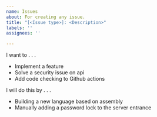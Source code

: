 ```yaml
---
name: Issues
about: For creating any issue.
title: "[<Issue type>]: <Description>"
labels: ''
assignees: ''

---
```


I want to . . .
- Implement a feature
- Solve a security issue on api
- Add code checking to Github actions

I will do this by . . .
- Building a new language based on assembly
- Manually adding a password lock to the server entrance
